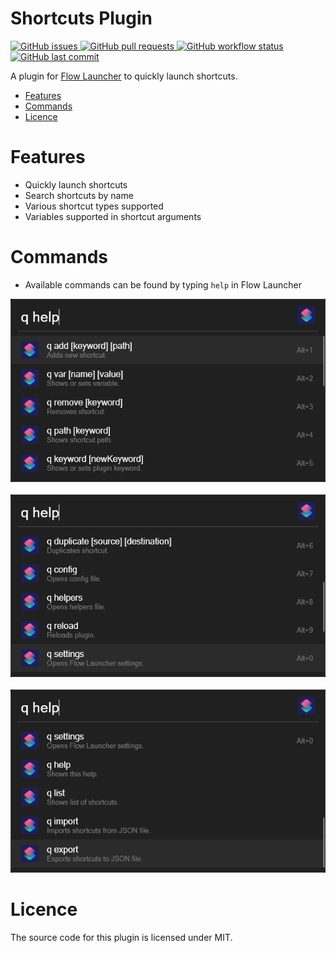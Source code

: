 # Shortcuts Plugin

<div>
   <div>
      <a href="https://github.com/mantasjasikenas/flow-launcher-shortcuts-plugin/issues">
         <img src="https://img.shields.io/github/issues/mantasjasikenas/flow-launcher-shortcuts-plugin" alt="GitHub issues">
      </a>
      <a href="https://github.com/mantasjasikenas/flow-launcher-shortcuts-plugin/pulls">
         <img src="https://img.shields.io/github/issues-pr/mantasjasikenas/flow-launcher-shortcuts-plugin" alt="GitHub pull requests">
      </a>
      <a href="https://github.com/mantasjasikenas/flow-launcher-shortcuts-plugin/actions/workflows/release.yml">
         <img src="https://img.shields.io/github/actions/workflow/status/mantasjasikenas/flow-launcher-shortcuts-plugin/release.yml?branch=main" alt="GitHub workflow status">
      </a>
      <a href="https://github.com/mantasjasikenas/flow-launcher-shortcuts-plugin/commits">
         <img src="https://img.shields.io/github/last-commit/mantasjasikenas/flow-launcher-shortcuts-plugin" alt="GitHub last commit">
      </a>
   </div>
</div>

A plugin for [Flow Launcher](https://flowlauncher.com/) to quickly launch shortcuts.

- [Features](#features)
- [Commands](#commands)
- [Licence](#licence)

# Features

- Quickly launch shortcuts
- Search shortcuts by name
- Various shortcut types supported
- Variables supported in shortcut arguments

# Commands

- Available commands can be found by typing `help` in Flow Launcher

![Commands](assets/screenshots/commands_1.png)
<br/>
<br/>
![Commands](assets/screenshots/commands_2.png)
<br/>
<br/>
![Commands](assets/screenshots/commands_3.png)

# Licence

The source code for this plugin is licensed under MIT.